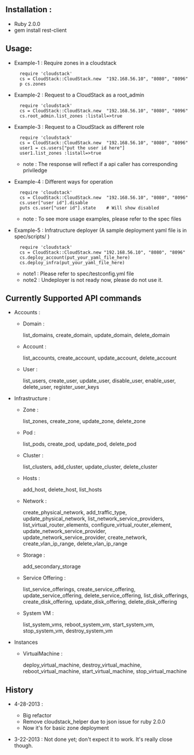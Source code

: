 ## Installation :
 - Ruby 2.0.0
 - gem install rest-client

## Usage:
- Example-1 : Require zones in a cloudstack

        require 'cloudstack'
        cs = CloudStack::CloudStack.new  "192.168.56.10", "8080", "8096"
        p cs.zones

- Example-2 : Request to a CloudStack as a root_admin

        require 'cloudstack'
        cs = CloudStack::CloudStack.new  "192.168.56.10", "8080", "8096"
        cs.root_admin.list_zones :listall=>true
- Example-3 : Request to a CloudStack as different role

        require 'cloudstack'
        cs = CloudStack::CloudStack.new  "192.168.56.10", "8080", "8096"
        user1 = cs.users["put the user id here"]
        user1.list_zones :listall=>true

  - note : The response will reflect if a api caller has corresponding priviledge

- Example-4 : Different ways for operation

        require 'cloudstack'
        cs = CloudStack::CloudStack.new  "192.168.56.10", "8080", "8096"
        cs.user["user id"].disable
        puts cs.user["user id"].state    # Will show disabled
        
   - note : To see more usage examples, please refer to the spec files

- Example-5 : Infratructure deployer (A sample deployment  yaml file is in  spec/scripts/ )

        require 'cloudstack'
        cs = CloudStack::CloudStack.new "192.168.56.10", "8080", "8096"
        cs.deploy_account(put_your_yaml_file_here)
        cs.deploy_infra(put_your_yaml_file_here)

  - note1 : Please refer to spec/testconfig.yml file
  - note2 : Undeployer is not ready now, please do not use it.

## Currently Supported API commands

- Accounts :

    - Domain :
       
        list_domains, create_domain, update_domain, delete_domain
    - Account :
    
        list_accounts, create_account, update_account, delete_account
    - User :
    
        list_users,  create_user, update_user, disable_user, enable_user, delete_user, register_user_keys

- Infrastructure :

    - Zone :
    
        list_zones, create_zone, update_zone, delete_zone
    
    - Pod :

        list_pods, create_pod, update_pod, delete_pod

    - Cluster :

        list_clusters, add_cluster, update_cluster, delete_cluster

    - Hosts :
        
        add_host, delete_host, list_hosts

    - Network :
    
        create_physical_network, add_traffic_type, update_physical_network, list_network_service_providers, list_virtual_router_elements, configure_virtual_router_element, update_network_service_provider, update_network_service_provider, create_network, create_vlan_ip_range,
delete_vlan_ip_range 

    - Storage :

        add_secondary_storage

    - Service Offering :
        
        list_service_offerings, create_service_offering, update_service_offering, delete_service_offering, list_disk_offerings, create_disk_offering, update_disk_offering, delete_disk_offering

    - System VM :

       list_system_vms, reboot_system_vm, start_system_vm, stop_system_vm, destroy_system_vm


- Instances

    - VirtualMachine :
    
        deploy_virtual_machine, destroy_virtual_machine, reboot_virtual_machine, start_virtual_machine, stop_virtual_machine

## History
- 4-28-2013 : 

     - Big refactor
     - Remove cloudstack_helper due to json issue for ruby 2.0.0
     - Now it's for basic zone deployment
     
     
- 3-22-2013 : Not done yet; don't expect it to work. It's really close though.
